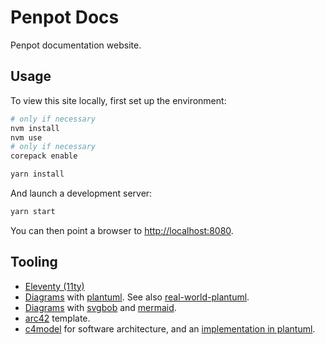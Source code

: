 # Penpot Docs

Penpot documentation website.

## Usage

To view this site locally, first set up the environment:

```sh
# only if necessary
nvm install
nvm use
# only if necessary
corepack enable

yarn install
```

And launch a development server:

```sh
yarn start
```

You can then point a browser to [http://localhost:8080](http://localhost:8080).

## Tooling

* [Eleventy (11ty)](https://www.11ty.dev/docs)
* [Diagrams](https://github.com/gmunguia/markdown-it-plantuml) with
[plantuml](https://plantuml.com). See also
[real-world-plantuml](https://real-world-plantuml.com).
* [Diagrams](https://github.com/agoose77/markdown-it-diagrams) with
[svgbob](https://github.com/ivanceras/svgbob) and
[mermaid](https://github.com/mermaid-js/mermaid).
* [arc42](https://arc42.org/overview) template.
* [c4model](https://c4model.com) for software architecture, and an
[implementation in plantuml](https://github.com/plantuml-stdlib/C4-PlantUML).

